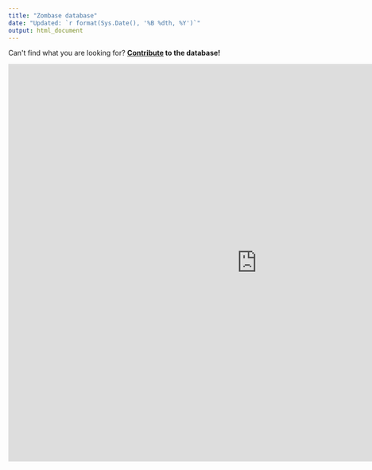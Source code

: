 ```yaml
---
title: "Zombase database"
date: "Updated: `r format(Sys.Date(), '%B %dth, %Y')`"
output: html_document
---
```


Can't find what you are looking for? **[Contribute](https://zombdata.netlify.com/contribute/) to the database!**

<div class="container"><center><iframe src="https://gongcastro.shinyapps.io/data/" width="1000" height="800" style="border:none" scrolling="yes"></iframe></center></div>

